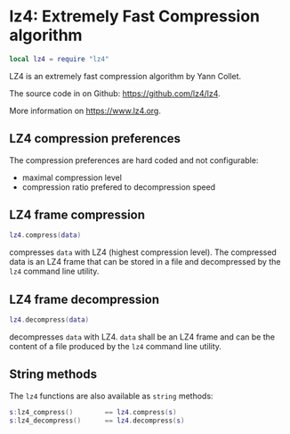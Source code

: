 # lz4: Extremely Fast Compression algorithm

``` lua
local lz4 = require "lz4"
```

LZ4 is an extremely fast compression algorithm by Yann Collet.

The source code in on Github: <https://github.com/lz4/lz4>.

More information on <https://www.lz4.org>.

## LZ4 compression preferences

The compression preferences are hard coded and not configurable:

- maximal compression level
- compression ratio prefered to decompression speed

## LZ4 frame compression

``` lua
lz4.compress(data)
```

compresses `data` with LZ4 (highest compression level). The compressed
data is an LZ4 frame that can be stored in a file and decompressed by
the `lz4` command line utility.

## LZ4 frame decompression

``` lua
lz4.decompress(data)
```

decompresses `data` with LZ4. `data` shall be an LZ4 frame and can be
the content of a file produced by the `lz4` command line utility.

## String methods

The `lz4` functions are also available as `string` methods:

``` lua
s:lz4_compress()        == lz4.compress(s)
s:lz4_decompress()      == lz4.decompress(s)
```
